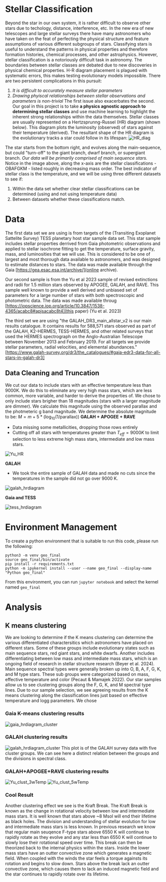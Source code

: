 # Stellar Classification
Beyond the star in our own system, it is rather difficult to observe other stars due to techology, distance, interference, etc. In the new era of new telescopes and large stellar surveys there have many astronomers who have taken on the feat of perfecting the physical structure and feature assumptions of various different subgroups of stars. Classifying stars is useful to understand the patterns in physical properties and therefore formation histories, chemical processes, and other astrophysics. However, stellar classification is a notoriously difficult task in astronomy. The boundaries between stellar classes are debated due to new discoveries in physical chemical properties. H-R diagram placement is plagued with systematic errors, this makes testing evolutionary models impossible. There are two persistent complications in this pursuit:
1. _It is difficult to accurately measure stellar parameters_
2. _Drawing phyiscal relationships between stellar observations and parameters is non-trivial_
The first issue also exacerbates the second. Our goal in this project is to take **a physics agnostic approach to determining stellar classes** and use machine learning to highlight the inherent strong relationships within the data themselves.
Stellar classes are usually represented on a Hertzsprunng-Russel (HR) diagram (shown below). This diagram plots the luminosity (observed) of stars against their temperature (derived). The resultant shape of the HR diagram is the evolutionary tracks a star could follow in its lifespan:
![HR_diag](https://github.com/user-attachments/assets/6410d742-d82e-48f8-af1e-536099bf4c5a)

The star starts from the bottom right, and evolves along the main-sequence, but could "turn-off" to the giant branch, dwarf branch, or supergiant branch. _Our data will be primarily comprised of main sequence stars._ Notice in the image above, along the x-axis are the stellar classifications - OBAFGKM - listed roughly in decreasing mass order. The best indicator of stellar class is the temperature, and we will be using three different datasets to see if:
1. Within the data set whether clear stellar classifications can be determined (using and not using temperature data)
2. Between datasets whether these classifications match.

# Data
The first data set we are using is from targets of the (Transiting Exoplanet Sattelite Survey) TESS planetary host star sample data set. This star sample includes stellar properties derrived from Gaia photometric observations and applied to stellar isochrone fitting to get the temperature, surface gravity, mass, and luminosities that we will use. This is considered to be one of largest and most thorough data available to astronomers, and was designed to estimate distances to stars. The data was made available through the Gaia [https://gea.esac.esa.int/archive/](online archive). 

Our second sample is from the Yu et al 2023 sample of revised extinctions and radii for 1.5 million stars observed by APOGEE, GALAH, and RAVE. This sample well known to provide a well derived and unbiased set of parameters for a large number of stars with both spectroscopic and photometric data. The data was made available throug [https://iopscience.iop.org/article/10.3847/1538-4365/acabc8#apjsacabc8t4](this paper) (Yu et al. 2023)

The third set we are using "the GALAH_DR3_main_allstar_v2 is our main results catalogue. It contains results for 588,571 stars observed as part of the GALAH, K2-HERMES, TESS-HERMES, and other related surveys that used the HERMES spectrograph on the Anglo-Australian Telescope between November 2013 and February 2019. For all targets we provide stellar parameters, radial velocities, and elemental abundances." [https://www.galah-survey.org/dr3/the_catalogues/#gaia-edr3-data-for-all-stars-in-galah-dr3]

## Data Cleaning and Truncation
We cut our data to include stars with an effective temperature less than 9000K. We do this to eliminate any very high mass stars, which are less common, more variable, and harder to derive the properties of. We chose to only include stars brigher than 18 magnitudes (stars with a larger magnitude are dimmer). We calculate this magnitude using the observed parallax and the photmeteric g band magnitude.
We determine the absolute magnitude to be:
$M = m + 5*(\log_{10} (1/ \text{parallax}))$
**GALAH + APOGEE + RAVE**
- Data missing some metallicities, dropping those rows entirely
- Cutting off all stars with temperatures greater than $T_{eff}=9000K$ to limit selection to less extreme high mass stars, intermediate and low mass stars.

![Yu_HR](https://github.com/user-attachments/assets/7cb71876-bc85-4ed7-bf54-bb0b81051f9c)

**GALAH**
- We took the entire sample of GALAH data and made no cuts since the temperatures in the sample did not go over 9000 K.

![galah_hrdiagram](https://github.com/user-attachments/assets/9b567aec-e711-4c9c-beba-db2316ab8fbc)

**Gaia and TESS**

![tess_hrdiagram](https://github.com/user-attachments/assets/2185ae27-971a-419a-85a7-21f810153bfc)

# Environment Management
To create a python environment that is suitable to run this code, please run the following:
```
python3 -m venv geo_final
source geo_final/bin/activate
pip install -r requirements.txt
python -m ipykernel install --user --name geo_final --display-name "Python geo_final"
```
From this environment, you can run `jupyter notebook` and select the kernel named `geo_final`

# Analysis 

## K means clustering
We are looking to determine if the K means clustering can determine the various differentiated charactersitics which astronomers have placed on different stars. Some of these groups include evolutionary states such as main sequence stars, red giant stars, and white dwarfs. Another includes differentiating between low mass and intermediate mass stars, which is an ongoing field of research in stellar structure research (Beyer et al. 2024). Main sequence spectral types were generally broken up into O, B, A, F, G, K, and M type stars. These sub groups were categorized based on mass, effective temperature and color (Pecaut & Mamajek 2022). Our star samples allow us to see clustering groups along the F, G, K, and M spectral type lines. Due to our sample selection, we see agreeing results from the K means clustering along the classification lines just based on effective temperature and logg parameters. We chose 
### Gaia K-means clustering results
![gaia_hrdiagram_cluster](https://github.com/user-attachments/assets/3efeb390-e76a-4950-b093-b2f9efd31ed9)

### GALAH clustering results
![galah_hrdiagram_cluster](https://github.com/user-attachments/assets/62d04d80-d3de-41db-94c4-467beb5754c6)
This plot is of the GALAH survey data with five cluster groups. We can see here a distinct relation between the groups and the divisions in spectral class.

### GALAH+APOGEE+RAVE clustering results
![Yu_clust_3wTemp](https://github.com/user-attachments/assets/6fe2a0a5-2b27-4864-818f-133806198fbc)
![Yu_clust_5wTemp](https://github.com/user-attachments/assets/83f5594a-a927-4f44-aeb7-3b1495a25319)

### Cool Result 
Another clustering effect we see is the Kraft Break. The Kraft Break is known as the change in rotational velocity between low and intermediate mass stars. It is well known that stars above ~8 Msol will end their lifetime as black holes. The division and understanding of stellar evolution for low and intermediate mass stars is less known. In previous research we know that regular main seuqence F-type stars above 6550 K will continue to rapidly rotate as they evolve and any star less than 6550 K will continue to slowly lose their rotational speed over time. This break can then be theorized back to the internal physics within the stars. Inside the lower mass stars have an outter convective zone which generates a magnetic field. When coupled with the winds the star feels a torque againsts its rotation and begins to slow down. Stars above the break lack an outter convective zone, which causes them to lack an induced magnetic field and the star continues to rapidly rotate over its lifetime. 

